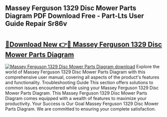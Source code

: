 ## Massey Ferguson 1329 Disc Mower Parts Diagram PDF Download Free - Part-Lts User Guide Repair Sr86v

# <h2><a href="http://dfnr39k.blite.top/?on=Massey+Ferguson+1329+Disc+Mower+Parts+Diagram">🔗Download New 👉🔴 Massey Ferguson 1329 Disc Mower Parts Diagram</a></h2>

[![Massey Ferguson 1329 Disc Mower Parts Diagram download](https://i.imgur.com/lujVjoI.png)](http://dfnr39k.blite.top/?on=Massey+Ferguson+1329+Disc+Mower+Parts+Diagram)
Explore the world of Massey Ferguson 1329 Disc Mower Parts Diagram with this comprehensive user manual, covering all aspects of the product's features and functionality. Troubleshooting Guide This section offers solutions to common issues encountered while using your Massey Ferguson 1329 Disc Mower Parts Diagram. This Massey Ferguson 1329 Disc Mower Parts Diagram comes equipped with a wealth of features to maximize your productivity. Your Success is Our Goal Massey Ferguson 1329 Disc Mower Parts Diagram. We are committed to ensuring your complete satisfaction.
